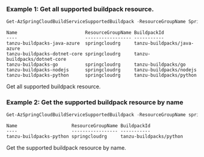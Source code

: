 ### Example 1: Get all supported buildpack resource.
```powershell
Get-AzSpringCloudBuildServiceSupportedBuildpack -ResourceGroupName SpringCloud-gp-junxi -ServiceName springcloud-01
```

```output
Name                         ResourceGroupName BuildpackId
----                         ----------------- -----------
tanzu-buildpacks-java-azure  springcloudrg     tanzu-buildpacks/java-azure
tanzu-buildpacks-dotnet-core springcloudrg     tanzu-buildpacks/dotnet-core
tanzu-buildpacks-go          springcloudrg     tanzu-buildpacks/go
tanzu-buildpacks-nodejs      springcloudrg     tanzu-buildpacks/nodejs
tanzu-buildpacks-python      springcloudrg     tanzu-buildpacks/python
```

Get all supported buildpack resource.

### Example 2: Get the supported buildpack resource by name
```powershell
Get-AzSpringCloudBuildServiceSupportedBuildpack -ResourceGroupName springcloudrg -ServiceName sspring-portal01 -Name tanzu-buildpacks-python
```

```output
Name                    ResourceGroupName BuildpackId
----                    ----------------- -----------
tanzu-buildpacks-python springcloudrg     tanzu-buildpacks/python
```

Get the supported buildpack resource by name.

